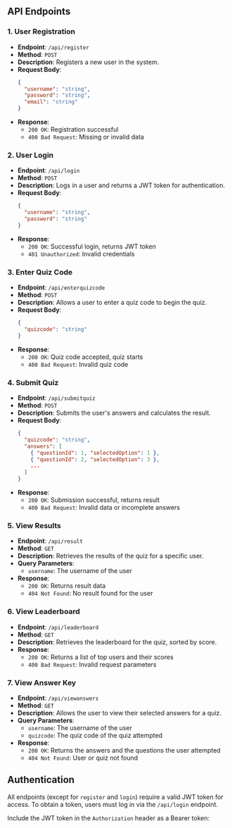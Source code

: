 
## API Endpoints

### 1. **User Registration**
- **Endpoint**: `/api/register`
- **Method**: `POST`
- **Description**: Registers a new user in the system.
- **Request Body**:
    ```json
    {
      "username": "string",
      "password": "string",
      "email": "string"
    }
    ```
- **Response**:
    - `200 OK`: Registration successful
    - `400 Bad Request`: Missing or invalid data

### 2. **User Login**
- **Endpoint**: `/api/login`
- **Method**: `POST`
- **Description**: Logs in a user and returns a JWT token for authentication.
- **Request Body**:
    ```json
    {
      "username": "string",
      "password": "string"
    }
    ```
- **Response**:
    - `200 OK`: Successful login, returns JWT token
    - `401 Unauthorized`: Invalid credentials

### 3. **Enter Quiz Code**
- **Endpoint**: `/api/enterquizcode`
- **Method**: `POST`
- **Description**: Allows a user to enter a quiz code to begin the quiz.
- **Request Body**:
    ```json
    {
      "quizcode": "string"
    }
    ```
- **Response**:
    - `200 OK`: Quiz code accepted, quiz starts
    - `400 Bad Request`: Invalid quiz code

### 4. **Submit Quiz**
- **Endpoint**: `/api/submitquiz`
- **Method**: `POST`
- **Description**: Submits the user's answers and calculates the result.
- **Request Body**:
    ```json
    {
      "quizcode": "string",
      "answers": [
        { "questionId": 1, "selectedOption": 1 },
        { "questionId": 2, "selectedOption": 3 },
        ...
      ]
    }
    ```
- **Response**:
    - `200 OK`: Submission successful, returns result
    - `400 Bad Request`: Invalid data or incomplete answers

### 5. **View Results**
- **Endpoint**: `/api/result`
- **Method**: `GET`
- **Description**: Retrieves the results of the quiz for a specific user.
- **Query Parameters**:
    - `username`: The username of the user
- **Response**:
    - `200 OK`: Returns result data
    - `404 Not Found`: No result found for the user

### 6. **View Leaderboard**
- **Endpoint**: `/api/leaderboard`
- **Method**: `GET`
- **Description**: Retrieves the leaderboard for the quiz, sorted by score.
- **Response**:
    - `200 OK`: Returns a list of top users and their scores
    - `400 Bad Request`: Invalid request parameters

### 7. **View Answer Key**
- **Endpoint**: `/api/viewanswers`
- **Method**: `GET`
- **Description**: Allows the user to view their selected answers for a quiz.
- **Query Parameters**:
    - `username`: The username of the user
    - `quizcode`: The quiz code of the quiz attempted
- **Response**:
    - `200 OK`: Returns the answers and the questions the user attempted
    - `404 Not Found`: User or quiz not found

## Authentication

All endpoints (except for `register` and `login`) require a valid JWT token for access. To obtain a token, users must log in via the `/api/login` endpoint.

Include the JWT token in the `Authorization` header as a Bearer token:

